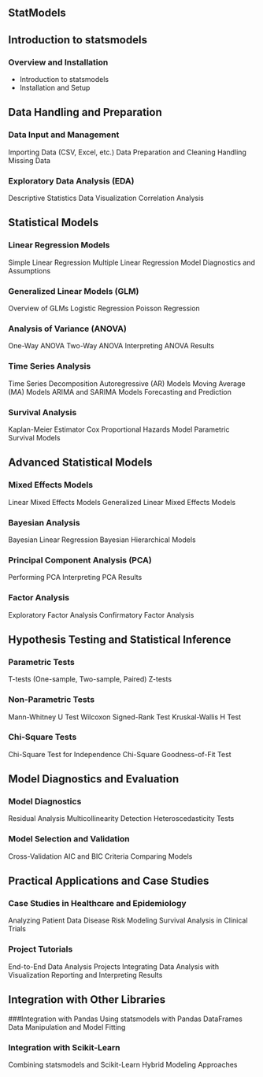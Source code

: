 ## StatModels

## Introduction to statsmodels

### Overview and Installation
- Introduction to statsmodels
- Installation and Setup

## Data Handling and Preparation

### Data Input and Management
Importing Data (CSV, Excel, etc.)
Data Preparation and Cleaning
Handling Missing Data

### Exploratory Data Analysis (EDA)
Descriptive Statistics
Data Visualization
Correlation Analysis

## Statistical Models

### Linear Regression Models
Simple Linear Regression
Multiple Linear Regression
Model Diagnostics and Assumptions

### Generalized Linear Models (GLM)
Overview of GLMs
Logistic Regression
Poisson Regression

### Analysis of Variance (ANOVA)
One-Way ANOVA
Two-Way ANOVA
Interpreting ANOVA Results

### Time Series Analysis
Time Series Decomposition
Autoregressive (AR) Models
Moving Average (MA) Models
ARIMA and SARIMA Models
Forecasting and Prediction

### Survival Analysis
Kaplan-Meier Estimator
Cox Proportional Hazards Model
Parametric Survival Models

## Advanced Statistical Models

### Mixed Effects Models
Linear Mixed Effects Models
Generalized Linear Mixed Effects Models

### Bayesian Analysis
Bayesian Linear Regression
Bayesian Hierarchical Models

### Principal Component Analysis (PCA)
Performing PCA
Interpreting PCA Results

### Factor Analysis
Exploratory Factor Analysis
Confirmatory Factor Analysis

## Hypothesis Testing and Statistical Inference

### Parametric Tests
T-tests (One-sample, Two-sample, Paired)
Z-tests

### Non-Parametric Tests
Mann-Whitney U Test
Wilcoxon Signed-Rank Test
Kruskal-Wallis H Test

### Chi-Square Tests
Chi-Square Test for Independence
Chi-Square Goodness-of-Fit Test

## Model Diagnostics and Evaluation
### Model Diagnostics
Residual Analysis
Multicollinearity Detection
Heteroscedasticity Tests

### Model Selection and Validation
Cross-Validation
AIC and BIC Criteria
Comparing Models

## Practical Applications and Case Studies
### Case Studies in Healthcare and Epidemiology
Analyzing Patient Data
Disease Risk Modeling
Survival Analysis in Clinical Trials

### Project Tutorials
End-to-End Data Analysis Projects
Integrating Data Analysis with Visualization
Reporting and Interpreting Results

## Integration with Other Libraries

###Integration with Pandas
Using statsmodels with Pandas DataFrames
Data Manipulation and Model Fitting

### Integration with Scikit-Learn
Combining statsmodels and Scikit-Learn
Hybrid Modeling Approaches
